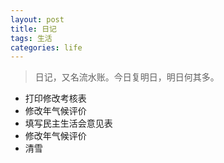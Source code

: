 ```yaml
---
layout: post
title: 日记
tags: 生活
categories: life
---
```


> 日记，又名流水账。今日复明日，明日何其多。

* 打印修改考核表
* 修改年气候评价
* 填写民主生活会意见表
* 修改年气候评价
* 清雪